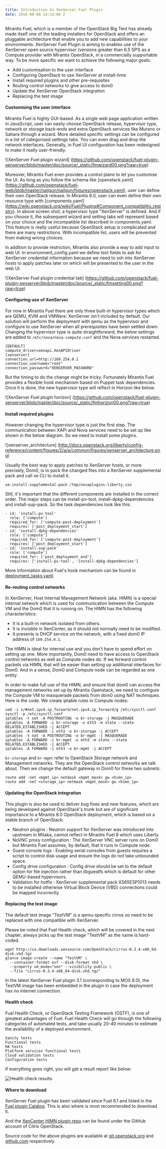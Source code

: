 ```yaml
---
title: Introduction to XenServer Fuel Plugin
date: 2016-08-08 14:33:00 Z
---
```


Mirantis Fuel, which is a member of the OpenStack Big Tent has already made
itself one of the leading installers for OpenStack and offers an pluggable
architecture that enable you to add new capabilities to your
environments. XenServer Fuel Plugin is aiming to enables use of the XenServer
open source hypervisor (versions greater than 6.5 SP1) as a Compute provider
with Mirantis OpenStack, in a commercially supportable way. To be more specific
we want to achieve the following major goals:

* Add customisation to the user interface
* Configuring OpenStack to use XenServer at install-time 
* Install required plugins and other pre-requisites
* Routing control networks to give access to dom0
* Update the XenServer OpenStack integration
* Replacing the test image

#### Customising the user interface

Mirantis Fuel is highly GUI-based. As a single web page application written in
JavaScript, user can easily choose OpenStack release, hypervisor type, network
or storage back-ends and extra OpenStack services like Murano or Sahara through a
wizard. More detailed specific settings can be configured in a list of
categorised settings tabs. You can even drag and drop the network interfaces.
Generally, in Fuel UI configuration has been redesigned to make it really
user-friendly.

![XenServer Fuel plugin wizard]
(https://github.com/openstack/fuel-plugin-xenserver/blob/master/doc/source/_static/fmwizard00.png?raw=true)

Moreover, Mirantis Fuel even provides a control plane to let you customise the
UI. As long as you follow the schema like [openstack.yaml]
(https://github.com/openstack/fuel-web/blob/master/nailgun/nailgun/fixtures/openstack.yaml),
user can define their own OpenStack release. In Mirantis 8.0, user can even
define their own resource type with [components.yaml]
(https://wiki.openstack.org/wiki/Fuel/Plugins#Component_compatibility_registry).
In above screen shot, a hypervisor type "XenServer" is defined. And if you
choose it, the subsequent wizard and setting tabs will represent based on your
choice and the incompatible list described in components.yaml. This feature is
really useful because OpenStack setup is complicated and there are many
restrictions. With incompatible list, users will be prevented from making wrong
choices.

In addition to provide restriction, Mirantis also provide a way to add input to
web UI. In environment_config.yaml we define text fields to ask for XenServer
credential information because we need to ssh into XenServer hosts to apply
patches later on which will be presented to the user in the web UI.

![XenServer Fuel plugin credential tab]
(https://github.com/openstack/fuel-plugin-xenserver/blob/master/doc/source/_static/fmsetting00.png?raw=true)

#### Configuring use of XenServer

For now in Mirantis Fuel there are only three built-in hypervisor types which
are QEMU, KVM and VMWare: XenServer isn't included by default. Our solution will
perform the deployment with qemu as the hypervisor and configure to use
XenServer when all prerequisites have been settled down. Changing the hypervisor
type is quite straightforward, the below settings are added to
`/etc/nova/nova-compute.conf` and the Nova services restarted.

    [DEFAULT]
    compute_driver=xenapi.XenAPIDriver
    [xenserver]
    connection_url=http://169.254.0.1
    connection_username="root"
    connection_password="XENSERVER_PASSWORD"

But the timing to do the change might be tricky. Fortunately Mirantis Fuel
provides a flexible hook mechanism based on Puppet task dependencies. Once it is
done, the new hypervisor type will reflect in Horizon like below.

![XenServer Fuel plugin horizon]
(https://github.com/openstack/fuel-plugin-xenserver/blob/master/doc/source/_static/fmhorizon00.png?raw=true)

#### Install required plugins

However changing the hypervisor type is just the first step. The communication
between XAPI and Nova services need to be set up like shown in the below
diagram. So we need to install some plugins.

![xenserver_architecture]
(http://docs.openstack.org/liberty/config-reference/content/figures/2/a/a/common/figures/xenserver_architecture.png)

Usually the best way to apply patches to XenServer hosts, or more precisely,
Dom0, is to pack the changed files into a XenServer supplemental pack and call
xe CLI to install it.

    xe-install-supplemental-pack /tmp/novaplugins-liberty.iso

Still, it's important that the different components are installed in the correct
order. The major steps can be install-pv-tool, install-dpkg-dependencies and
install-sup-pack. So the task dependencies look like this:

    - id: 'install-pv-tool'
      role: ['compute']
      required_for: ['compute-post-deployment']
      requires: ['post_deployment_start']
    - id: 'install-dpkg-dependencies'
      role: ['compute']
      required_for: ['compute-post-deployment']
      requires: ['post_deployment_start']
    - id: 'install-sup-pack'
      role: ['compute']
      required_for: ['post_deployment_end']
      requires: ['install-pv-tool', 'install-dpkg-dependencies']

More information about Fuel's hook mechanism can be found in
[deployment_tasks.yaml](https://wiki.openstack.org/wiki/Fuel/Plugins#deployment_tasks.yaml).

#### Re-routing control networks

In XenServer, Host Internal Management Network (aka. HIMN) is a special internal
network which is used for communication between the Compute VM and the Dom0 that
it is running on.  The HIMN has the following characteristics:

* It is a built-in network isolated from others.
* It is invisible in XenCenter, as it should not normally need to be modified.
* It presents is DHCP service on the network, with a fixed dom0 IP address of
  `169.254.0.1`.

The HIMN is ideal for internal use and you don't have to spend effort on
setting up one. More importantly, Dom0 need to have access to OpenStack control
networks as well as Compute nodes do. If we forward control packets via HIMN,
that will be easier than setting up additional interfaces for Dom0. And in a
sense, Dom0 and Compute node can be regarded as one entity.

In order to make full use of the HIMN, and ensure that dom0 can access the
management networks set up by Mirantis Openstack, we need to configure the
Compute VM to masquerade packets from dom0 using NAT techniques.  Here is the
code. We create iptable rules in Compute nodes:

    sed -i s/#net.ipv4.ip_forward/net.ipv4.ip_forward/g /etc/sysctl.conf
    sysctl -p /etc/sysctl.conf
    iptables -t nat -A POSTROUTING -o br-storage -j MASQUERADE
    iptables -A FORWARD -i br-storage -o eth3 -m state --state RELATED,ESTABLISHED -j ACCEPT
    iptables -A FORWARD -i eth3 -o br-storage -j ACCEPT
    iptables -t nat -A POSTROUTING -o br-mgmt -j MASQUERADE
    iptables -A FORWARD -i br-mgmt -o eth3 -m state --state RELATED,ESTABLISHED -j ACCEPT
    iptables -A FORWARD -i eth3 -o br-mgmt -j ACCEPT

`br-storage` and `br-mgmt` refer to OpenStack Storage network and Management
networks. They are the OpenStack control networks we talk about. Then we change
the default gateway in Dom0 for these two subnets:

    route add -net <mgmt_ip> netmask <mgmt_mask> gw <himn_ip>
    route add -net <storage_ip> netmask <mgmt_mask> gw <himn_ip>

#### Updating the OpenStack integration

This plugin is also be used to deliver bug fixes and new features, which are
being developed against OpenStack's trunk but are of significant importance to a
Mirantis 8.0 OpenStack deployment, which is based on a stable branch of
OpenStack:

* Neutron plugins : Neutron support for XenServer was introduced into upstream
  in Mitaka, cannot reflect in Mirantis Fuel 8 which uses Liberty.
* NoVNC proxy configuration : The XenServer VNC server runs on Dom0 but Mirantis
  Fuel assumes, by default, that it runs in Compute node.
* Guest console logs : Enabling serial consoles from guests requires a script
  to control disk usage and ensure the logs do not take unbounded space.
* Config drive configuration : Config drive should be set to the default option
  for file injection rather than libguestfs which is default for other 
  QEMU-based hypervisors.
* Validation for hotfix : XenServer supplemental pack XS65ESP1013 needs to be
  installed otherwise Virtual Block Device (VBD) connections could be mapped
  incorrectly.

#### Replacing the test image

The default test image "TestVM" is a qemu-specific cirros so need to be
replaced with one compatible with XenServer.

Please be noted that Fuel Health check, which will be covered in the next
chapter, always picks up the test image "TestVM" as the name is hard-coded.

    wget http://ca.downloads.xensource.com/OpenStack/cirros-0.3.4-x86_64-disk.vhd.tgz
    glance image-create --name "TestVM" \
      --container-format ovf --disk-format vhd \
      --property vm_mode="xen" --visibility public \
      --file "cirros-0.3.4-x86_64-disk.vhd.tgz"

In the latest XenServer Fuel plugin 3.1 (corresponding to MOS 8.0), the TestVM
image has been embedded in the plugin in case the deployment has no internet
connection.

#### Health check

Fuel Health Check, or OpenStack Testing Framework (OSTF), is one of greatest
advantages of Fuel. Fuel Health Check will go through the following categories
of automated tests, and take usually 20-40 minutes to estimate the availability
of a deployed environment.

    Sanity tests
    Functional tests
    HA tests
    Platform services functional tests
    Cloud validation tests
    Configuration tests

If everything goes right, you will get a result report like below:

![Health check results](mos8-healthcheck-result.png?raw=true)

#### Where to download

XenServer Fuel plugin has been validated since Fuel 6.1 and listed in the
[Fuel plugin Catalog](https://www.mirantis.com/validated-solution-integrations/fuel-plugins/).
This is also where is most recommended to download it.

And the [XenCenter HIMN plugin repo](https://github.com/citrix-openstack/xencenter-himn-plugin)
can be found under the GitHub account of Citrix OpenStack.

Source code for the above plugins are available at
[git.openstack.org](https://git.openstack.org/cgit/openstack/fuel-plugin-xenserver/)
and [github.com](https://github.com/citrix-openstack/xencenter-himn-plugin)
respectively.
